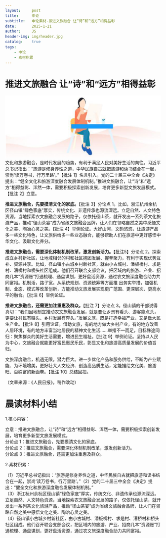 ```yaml
---
layout:     post
title:      申论
subtitle:   申论素材-推进文旅融合 让“诗”和“远方”相得益彰
date:       2025-1-21
author:     JS
header-img: img/header.jpg
catalog:    true
tags:
    - 申论
    - 素材积累
---
```


# 推进文旅融合 让“诗”和“远方”相得益彰 
![](https://raw.githubusercontent.com/about300/about300.github.io/master/img/sucai.jpg)
文化和旅游融合，是时代发展的趋势，有利于满足人民对美好生活的向往。习近平总书记指出：“旅游是修身养性之道，中华民族自古就把旅游和读书结合在一起，崇尚‘读万卷书，行万里路’。”【批注 1】名言引入。党的二十届三中全会《决定》提出：“健全文化和旅游深度融合发展体制机制。”推进文旅融合，让“诗”和“远方”相得益彰、浑然一体，需要积极探索创新发展，培育更多新型文旅发展模式。【批注 2】立意。  

**推进文旅融合，先要摸清文化的家底。**【批注 3】分论点 1。比如，浙江杭州余杭区径山镇“绿色家底”厚实，传统文化、非遗传承也源流深远。立足自然、人文特色资源，当地探索农文旅融合发展的路子，仅依托径山茶，就开发出一系列茶文化旅游产品，推动“径山茶宴”成为省级文旅融合品牌，让人们在领略自然之美中感悟文化之美、陶冶心灵之美。【批注 4】举例论证。大好山河，文韵悠悠，让旅游产品多一些文化特色，让文旅供给多一些业态融合，能够帮助人们在旅游中更好感悟中华文化、汲取文化养分。  

**推进文旅融合，需要深化体制机制改革，激发创新活力。**【批注5】分论点 2。探索成立乡村新社区，让地域相邻的村和社区抱团发展、握拳聚力，有利于实现优势互补、资源共享。比如，径山镇小古城乡村新社区，就由小古城村、潘板桥村、求是村、漕桥村和桥头社区组成。他们召开联合支部会议，把区域内的旅游、产业、招商几本“资源账”打通梳理、通盘谋划，更好盘活资源，通过农文旅深度融合助力共同富裕。机制活，路子宽。从系统规划、资源统筹等方面推  出务实举措，加强机制、业态、模式等改革创新，方能推动文旅发展实现更广范围、更深层次、更高水平的融合。【批注 6】举例论证。  

**推进文旅融合，还需更加注重惠及群众。**【批注 7】分论点 3。径山镇的干部说得真切：“我们因地制宜推动农文旅融合发展，就是要让乡景有看头、游客能点头，更要让村民有赚头、乡村发展有奔头。”发展文旅，既是打造幸福产业，又是做大民生产业。【批注 8】引用论证。借助文旅，有的地方做大乡村产业，有的地方改善人居环境，有的地方丰富当地居民的精神文化生活……举措不一而足，目标殊途同归：聚焦群众的美好生活需要，增进民生福祉。【批注 9】举例论证。坚持以人民为中心，文旅融合就能更好富民惠民乐民，彰显文化和旅游高质量发展的价值旨归。  

文旅深度融合，机遇无限，潜力巨大。进一步优化产品和服务供给，不断为产业赋能、为环境增美，更好壮大人文经济、创造高品质生活，定能描绘文化美、旅游旺、百姓富的新画卷。【批注 10】总结回扣。  

（文章来源：《人民日报》，稍作改动）  

# 晨读材料小结  
1.核心内容：  

立意：推进文旅融合，让“诗”和“远方”相得益彰、浑然一体，需要积极探索创新发展，培育更多新型文旅发展模式。  
分论点 1：推进文旅融合，先要摸清文化的家底。  
分论点 2：推进文旅融合，需要深化体制机制改革，激发创新活力。  
分论点 3：推进文旅融合，还需更加注重惠及群众。  

2.素材积累：
  
（1）习近平总书记指出：“旅游是修身养性之道，中华民族自古就把旅游和读书结合在一起，崇尚‘读万卷书，行万里路’。”（2）党的二十届三中全会《决定》提出：“健全文化和旅游深度融合发展体制机制。”  
（3）浙江杭州余杭区径山镇“绿色家底”厚实，传统文化、非遗传承也源流深远。立足自然、人文特色资源，当地探索农文旅融合发展的路子，仅依托径山茶，就开发出一系列茶文化旅游产品，推动“径山茶宴”成为省级文旅融合品牌，让人们在领略自然之美中感悟文化之美、陶冶心灵之美。  
（4）径山镇小古城乡村新社区，由小古城村、潘板桥村、求是村、漕桥村和桥头社区组成。他们召开联合支部会议，把区域内的旅游、产业、招商几本“资源账”打通梳理、通盘谋划，更好盘活资源，通过农文旅深度融合助力共同富裕。  

